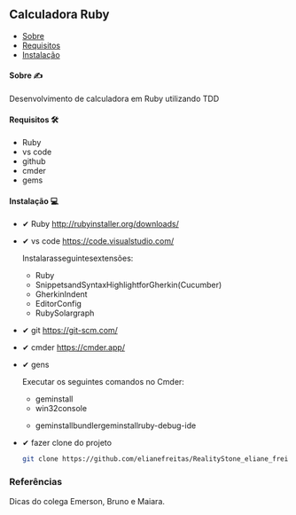 ##  Calculadora Ruby

   * [ Sobre ](#Sobre)
   * [ Requisitos ](#Requisitos)
   * [ Instalação ](#Instalação)
  
 ####  Sobre ✍
Desenvolvimento de calculadora em Ruby utilizando TDD

####  Requisitos 🛠
 - Ruby
 - vs code
 - github
 - cmder
 - gems
 
####  Instalação 💻
- ✔ Ruby http://rubyinstaller.org/downloads/
- ✔ vs code https://code.visualstudio.com/ <p>
    Instalarasseguintesextensões:
    - Ruby
    - SnippetsandSyntaxHighlightforGherkin(Cucumber)
    - GherkinIndent
    - EditorConfig
    - RubySolargraph
- ✔ git https://git-scm.com/
- ✔ cmder https://cmder.app/
- ✔ gens <p>
    Executar os seguintes comandos no Cmder:
    - geminstall
    - win32console<p>
    - geminstallbundlergeminstallruby-debug-ide<p>
- ✔ fazer clone do projeto

  ```bash
  git clone https://github.com/elianefreitas/RealityStone_eliane_freitas_Compass.git
  ```
 ### Referências
 Dicas do colega Emerson, Bruno e Maiara.
